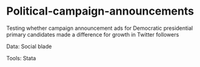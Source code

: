 # Political-campaign-announcements
Testing whether campaign announcement ads for Democratic presidential primary candidates made a difference for growth in Twitter followers

Data: Social blade 

Tools: Stata
